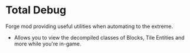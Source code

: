 # Total Debug
Forge mod providing useful utilities when automating to the extreme.

- Allows you to view the decompiled classes of Blocks, Tile Entities and more while you're in-game.
